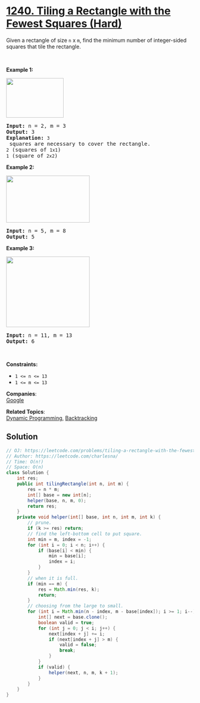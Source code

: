 # [1240. Tiling a Rectangle with the Fewest Squares (Hard)](https://leetcode.com/problems/tiling-a-rectangle-with-the-fewest-squares/)

<p>Given a rectangle of size&nbsp;<code>n</code>&nbsp;x <code><font face="monospace">m</font></code>, find the minimum number of integer-sided squares that tile the rectangle.</p>

<p>&nbsp;</p>
<p><strong>Example 1:</strong></p>

<p><img alt="" src="https://assets.leetcode.com/uploads/2019/10/17/sample_11_1592.png" style="width: 154px; height: 106px;"></p>

<pre><strong>Input:</strong> n = 2, m = 3
<strong>Output:</strong> 3
<strong>Explanation:</strong> <code>3</code> squares are necessary to cover the rectangle.
<code>2</code> (squares of <code>1x1</code>)
<code>1</code> (square of <code>2x2</code>)</pre>

<p><strong>Example 2:</strong></p>

<p><img alt="" src="https://assets.leetcode.com/uploads/2019/10/17/sample_22_1592.png" style="width: 224px; height: 126px;"></p>

<pre><strong>Input:</strong> n = 5, m = 8
<strong>Output:</strong> 5
</pre>

<p><strong>Example 3:</strong></p>

<p><img alt="" src="https://assets.leetcode.com/uploads/2019/10/17/sample_33_1592.png" style="width: 224px; height: 189px;"></p>

<pre><strong>Input:</strong> n = 11, m = 13
<strong>Output:</strong> 6
</pre>

<p>&nbsp;</p>
<p><strong>Constraints:</strong></p>

<ul>
	<li><code>1 &lt;= n &lt;= 13</code></li>
	<li><code>1 &lt;= m&nbsp;&lt;=&nbsp;13</code></li>
</ul>


**Companies**:  
[Google](https://leetcode.com/company/google)

**Related Topics**:  
[Dynamic Programming](https://leetcode.com/tag/dynamic-programming/), [Backtracking](https://leetcode.com/tag/backtracking/)

## Solution 

```java
// OJ: https://leetcode.com/problems/tiling-a-rectangle-with-the-fewest-squares/
// Author: https://leetcode.com/charlesna/
// Time: O(n!)
// Space: O(n)
class Solution {
    int res;
    public int tilingRectangle(int n, int m) {
        res = n * m;
        int[] base = new int[n];
        helper(base, n, m, 0);
        return res;
    }
    private void helper(int[] base, int n, int m, int k) {
        // prune. 
        if (k >= res) return;
        // find the left-bottom cell to put square.
        int min = m, index = -1;
        for (int i = 0; i < n; i++) {
            if (base[i] < min) {
                min = base[i];
                index = i;
            }
        }
        // when it is full.
        if (min == m) {
            res = Math.min(res, k);
            return;
        }
        // choosing from the large to small.
        for (int i = Math.min(n - index, m - base[index]); i >= 1; i--) {
            int[] next = base.clone();
            boolean valid = true;
            for (int j = 0; j < i; j++) {
                next[index + j] += i;
                if (next[index + j] > m) {
                    valid = false;
                    break;
                }
            }
            if (valid) {
                helper(next, n, m, k + 1);    
            }
        }
    }
}
```